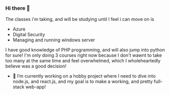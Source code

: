 ### Hi there 👋

The classes i'm taking, and will be studying until I feel i can move on is
  
  - Azure
  - Digital Security
  - Managing and running windows server

I have good knowledge of PHP programming, and will also jump into python for sure!
I'm only doing 3 courses right now because I don't wawnt to take too many at the same time and feel overwhelmed, which I wholeheartedly believe was a good decision! 

- 🔭 I’m currently working on a hobby project where I need  to dive into node.js, and react.js, and my goal is to make a working, and pretty full-stack web-app!
  
<!--
**slowboii/slowboii** is a ✨ _special_ ✨ repository because its `README.md` (this file) appears on your GitHub profile.

Here are some ideas to get you started:

- 🔭 I’m currently working on ...
- 🌱 I’m currently learning ...
- 👯 I’m looking to collaborate on ...
- 🤔 I’m looking for help with ...
- 💬 Ask me about ...
- 📫 How to reach me: ...
- 😄 Pronouns: ...
- ⚡ Fun fact: ...
-->
